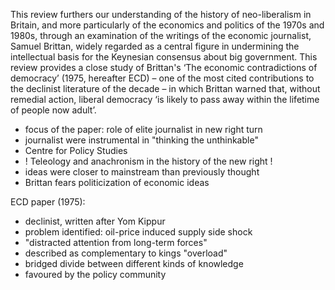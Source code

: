 This review furthers our understanding of the history of neo-liberalism in Britain, and more particularly of the economics and politics of the 1970s and 1980s, through an examination of the writings of the economic journalist, Samuel Brittan, widely regarded as a central figure in undermining the intellectual basis for the Keynesian consensus about big government. This review provides a close study of Brittan's ‘The economic contradictions of democracy’ (1975, hereafter ECD) – one of the most cited contributions to the declinist literature of the decade – in which Brittan warned that, without remedial action, liberal democracy ‘is likely to pass away within the lifetime of people now adult’.

- focus of the paper: role of elite journalist in new right turn
- journalist were instrumental in "thinking the unthinkable"
- Centre for Policy Studies
- ! Teleology and anachronism in the history of the new right !
- ideas were closer to mainstream than previously thought 
- Brittan fears politicization of economic ideas

ECD paper (1975):
- declinist, written after Yom Kippur
- problem identified: oil-price induced supply side shock
- "distracted attention from long-term forces"
- described as complementary to kings "overload"
- bridged divide between different kinds of knowledge
- favoured by the policy community